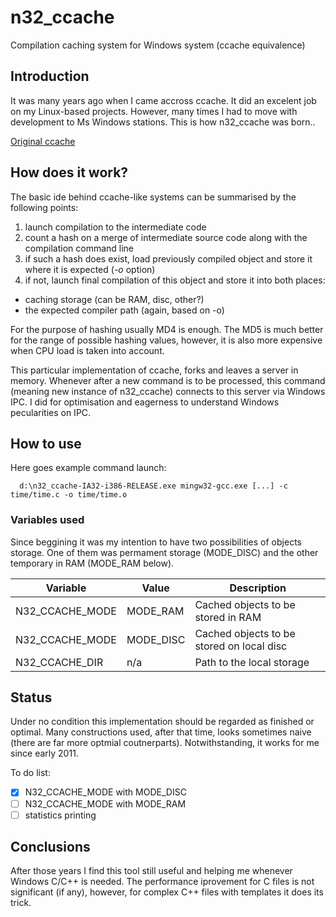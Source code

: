 # n32_ccache
Compilation caching system for Windows system (ccache equivalence)

## Introduction
It was many years ago when I came accross ccache. It did an excelent job on my Linux-based projects. However, many times I had to move with development to Ms Windows stations. This is how n32_ccache was born..

[Original ccache](https://ccache.samba.org/ "Original ccache")

## How does it work?
The basic ide behind ccache-like systems can be summarised by the following points:

1. launch compilation to the intermediate code
2. count a hash on a merge of intermediate source code along with the compilation command line
3. if such a hash does exist, load previously compiled object and store it where it is expected (*-o* option)
4. if not, launch final compilation of this object and store it into both places:
  * caching storage (can be RAM, disc, other?)
  * the expected compiler path (again, based on -o)

For the purpose of hashing usually MD4 is enough. The MD5 is much better for the range of possible hashing values, however, it is also more expensive when CPU load is taken into account.

This particular implementation of ccache, forks and leaves a server in memory. Whenever after a new command is to be processed, this command (meaning new instance of n32_ccache) connects to this server via Windows IPC. I did for optimisation and eagerness to understand Windows pecularities on IPC.

## How to use
Here goes example command launch:
```
  d:\n32_ccache-IA32-i386-RELEASE.exe mingw32-gcc.exe [...] -c  time/time.c -o time/time.o
```

### Variables used
Since beggining it was my intention to have two possibilities of objects storage. One of them was permament storage (MODE_DISC) and the other temporary in RAM (MODE_RAM below).

| Variable | Value | Description |
| --- | --- | --- |
| N32_CCACHE_MODE | MODE_RAM | Cached objects to be stored in RAM |
| N32_CCACHE_MODE | MODE_DISC | Cached objects to be stored on local disc |
| N32_CCACHE_DIR | n/a | Path to the local storage |


## Status
Under no condition this implementation should be regarded as finished or optimal. Many constructions used, after that time, looks sometimes naive (there are far more optmial coutnerparts). Notwithstanding, it works for me since early 2011.

To do list:
- [x] N32_CCACHE_MODE with MODE_DISC
- [ ] N32_CCACHE_MODE with MODE_RAM
- [ ] statistics printing

## Conclusions
After those years I find this tool still useful and helping me whenever Windows C/C++ is needed. The performance iprovement for C files is not significant (if any), however, for complex C++ files with templates it does its trick.
